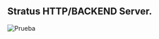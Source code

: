 ## Stratus HTTP/BACKEND Server.

![Prueba](https://drive.google.com/drive/u/0/folders/1Xhlkzi5FLHfOlolkHH9WZWSKWVN5Znny/Stratus.png)